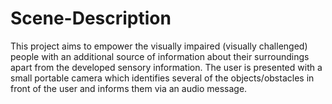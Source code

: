 # Scene-Description
This project aims to empower the visually impaired (visually challenged) people with an additional source of information about their surroundings apart from the developed sensory information. The user is presented with a small portable camera which identifies several of the objects/obstacles in front of the user and informs them via an audio message.
